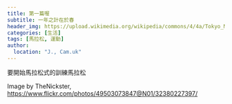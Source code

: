 ```yaml
---
title: 第一篇喔
subtitle: 一年之計在於春
header_img: https://upload.wikimedia.org/wikipedia/commons/4/4a/Tokyo_Marathon_-_32380227397.jpg
categories: [生活]
tags: [馬拉松, 運動]
author:
  location: "J., Cam.uk"
---
```


要開始馬拉松式的訓練馬拉松

Image by TheNickster, https://www.flickr.com/photos/49503073847@N01/32380227397/
